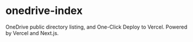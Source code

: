 # onedrive-index
OneDrive public directory listing, and One-Click Deploy to Vercel. Powered by Vercel and Next.js.
